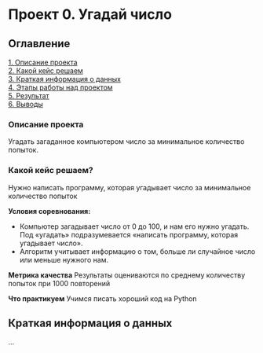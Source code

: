# Проект 0. Угадай число

## Оглавление
[1. Описание проекта](https://github.com/banzarkhan/sf_data_science/tree/main/Projects/project_0/README.md#Описание-проекта)  
[2. Какой кейс решаем](https://github.com/banzarkhan/sf_data_science/tree/main/Projects/project_0/README.md#Какой-кейс-решаем)  
[3. Краткая информация о данных](https://github.com/banzarkhan/sf_data_science/tree/main/Projects/project_0/README.md#Краткая-информация-о-данных)  
[4. Этапы работы над проектом](https://github.com/banzarkhan/sf_data_science/tree/main/Projects/project_0/README.md#Этапы-работы-над-проектом)  
[5. Результат](https://github.com/banzarkhan/sf_data_science/tree/main/Projects/project_0/README.md#Результат)  
[6. Выводы](https://github.com/banzarkhan/sf_data_science/tree/main/Projects/project_0/README.md#Выводы)

### Описание проекта
Угадать загаданное компьютером число за минимальное количество попыток.

### Какой кейс решаем?
Нужно написать программу, которая угадывает число за минимальное количество попыток

**Условия соревнования:**
- Компьютер загадывает число от 0 до 100, и нам его нужно угадать. Под «угадать» подразумевается «написать программу, которая угадывает число».
- Алгоритм учитывает информацию о том, больше ли случайное число или меньше нужного нам.

**Метрика качества**
Результаты оцениваются по среднему количеству попыток при 1000 повторений

**Что практикуем**
Учимся писать хороший код на Python

## Краткая информация о данных
...